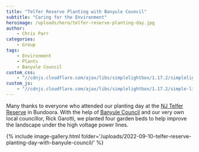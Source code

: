 ```yaml
---
title: "Telfer Reserve Planting with Banyule Council"
subtitle: "Caring for the Environment"
heroimage: /uploads/hero/telfer-reserve-planting-day.jpg
author:
    - Chris Parr
categories:
    - Group
tags:
    - Environment
    - Plants
    - Banyule Council
custom_css:
    - "//cdnjs.cloudflare.com/ajax/libs/simplelightbox/1.17.2/simplelightbox.min.css"
custom_js:
    - "//cdnjs.cloudflare.com/ajax/libs/simplelightbox/1.17.2/simple-lightbox.min.js"
---
```


Many thanks to everyone who attended our planting day at the [NJ Telfer Reserve](https://www.google.com/maps/place/N+J+Telfer+Reserve,+Bundoora+VIC+3083/) in Bundoora. With the help of [Banyule Council](https://www.banyule.vic.gov.au/) and our very own local councillor, Rick Garotti, we planted four garden beds to help improve the landscape under the high voltage power lines.

{% include image-gallery.html folder='/uploads/2022-09-10-telfer-reserve-planting-day-with-banyule-council/' %}
